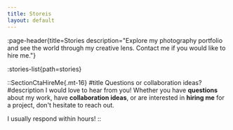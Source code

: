 ```yaml
---
title: Storeis
layout: default
---
```


:page-header{title=Stories description="Explore my photography portfolio and see the world through my creative lens. Contact me if you would like to hire me."}

:stories-list{path=stories}

::SectionCtaHireMe{.mt-16}
#title
Questions or collaboration ideas?
#description
I would love to hear from you! Whether you have __questions__ about my work, have __collaboration ideas__, or are interested in __hiring me__ for a project, don't hesitate to reach out.

I usually respond within hours!
::